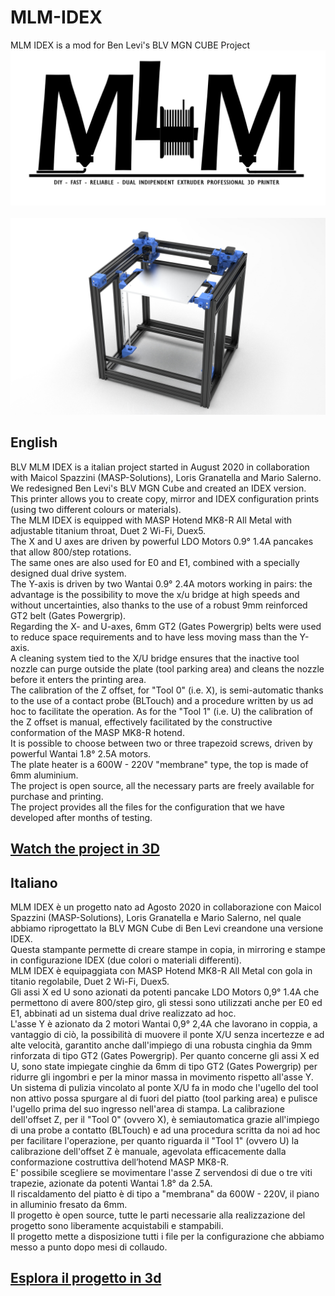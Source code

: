 # MLM-IDEX<br/>
MLM IDEX is a mod for Ben Levi's BLV MGN CUBE Project
<br/>
![Alt text](mlmlogo.jpg)<br/>
<br/>
![Alt text](./Pictures/mlm%20idex.13.jpg)<br/>

## English<br/>
BLV MLM IDEX is a italian project started in August 2020 in collaboration with Maicol Spazzini (MASP-Solutions), Loris Granatella and Mario Salerno.<br/> 
We redesigned Ben Levi's BLV MGN Cube and created an IDEX version.<br/> 
This printer allows you to create copy, mirror and IDEX configuration prints (using two different colours or materials).<br/>
The MLM IDEX is equipped with MASP Hotend MK8-R All Metal with adjustable titanium throat, Duet 2 Wi-Fi, Duex5.<br/>
The X and U axes are driven by powerful LDO Motors 0.9° 1.4A pancakes that allow 800/step rotations.<br/>
The same ones are also used for E0 and E1, combined with a specially designed dual drive system.<br/>
The Y-axis is driven by two Wantai 0.9° 2.4A motors working in pairs: the advantage is the possibility to move the x/u bridge at high speeds and without uncertainties, also thanks to the use of a robust 9mm reinforced GT2 belt (Gates Powergrip).<br/>
Regarding the X- and U-axes, 6mm GT2 (Gates Powergrip) belts were used to reduce space requirements and to have less moving mass than the Y-axis.<br/>
A cleaning system tied to the X/U bridge ensures that the inactive tool nozzle can purge outside the plate (tool parking area) and cleans the nozzle before it enters the printing area.<br/>
The calibration of the Z offset, for "Tool 0" (i.e. X), is semi-automatic thanks to the use of a contact probe (BLTouch) and a procedure written by us ad hoc to facilitate the operation. As for the "Tool 1" (i.e. U) the calibration of the Z offset is manual, effectively facilitated by the constructive conformation of the MASP MK8-R hotend.<br/>
It is possible to choose between two or three trapezoid screws, driven by powerful Wantai 1.8° 2.5A motors.<br/>
The plate heater is a 600W - 220V "membrane" type, the top is made of 6mm aluminium.<br/>
The project is open source, all the necessary parts are freely available for purchase and printing.<br/>
The project provides all the files for the configuration that we have developed after months of testing.<br/>
## [Watch the project in 3D](https://a360.co/3FaTnDd) 


## Italiano<br/>
MLM IDEX è un progetto nato ad Agosto 2020 in collaborazione con Maicol Spazzini (MASP-Solutions),  Loris Granatella e Mario Salerno, nel quale abbiamo riprogettato la BLV MGN Cube di Ben Levi creandone una versione IDEX.<br/> 
Questa stampante permette di creare stampe in copia, in mirroring e stampe in configurazione IDEX (due colori o materiali differenti).<br/>
MLM IDEX è equipaggiata con MASP Hotend MK8-R All Metal con gola in titanio regolabile, Duet 2 Wi-Fi, Duex5.<br/>
Gli assi X ed U sono azionati da potenti pancake LDO Motors 0,9° 1.4A che permettono di avere 800/step giro, gli stessi sono utilizzati anche per E0 ed E1, abbinati ad un sistema dual drive realizzato ad hoc.<br/>
L'asse Y è azionato da 2 motori Wantai 0,9° 2,4A che lavorano in coppia, a vantaggio di ciò, la possibilità di muovere il ponte X/U senza incertezze e ad alte velocità, garantito anche dall'impiego di una robusta cinghia da 9mm rinforzata di tipo GT2 (Gates Powergrip).
Per quanto concerne gli assi X ed U, sono state impiegate cinghie da 6mm di tipo GT2 (Gates Powergrip) per ridurre gli ingombri e per la minor massa in movimento rispetto all'asse Y.<br/>
Un sistema di pulizia vincolato al ponte X/U fa in modo che l'ugello del tool non attivo possa spurgare al di fuori del piatto (tool parking area) e pulisce l'ugello prima del suo ingresso nell'area di stampa.
La calibrazione dell'offset Z, per il "Tool 0" (ovvero X), è semiautomatica grazie all'impiego di una probe a contatto (BLTouch) e ad una procedura scritta da noi ad hoc per facilitare l'operazione, per quanto riguarda il "Tool 1" (ovvero U) la calibrazione dell'offset Z è manuale, agevolata efficacemente dalla conformazione costruttiva dell’hotend MASP MK8-R.<br/>
E' possibile scegliere se movimentare l'asse Z servendosi di due o tre viti trapezie, azionate da potenti Wantai 1.8° da 2.5A.<br/>
Il riscaldamento del piatto è di tipo a "membrana" da 600W - 220V, il piano in alluminio fresato da 6mm.<br/>
Il progetto è open source, tutte le parti necessarie alla realizzazione del progetto sono liberamente acquistabili e stampabili.<br/>
Il progetto mette a disposizione tutti i file per la configurazione che abbiamo messo a punto dopo mesi di collaudo.<br/>
## [Esplora il progetto in 3d](https://a360.co/3FaTnDd) 
